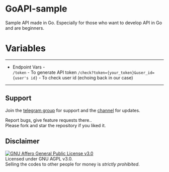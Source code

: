 # GoAPI-sample
Sample API made in Go. 
Especially for those who want to develop API in Go and are beginners.

# Variables
-----------------   
* Endpoint Vars - <br>
`/token` - To generate API token
`/check?token={your_token}&user_id={user's id}` - To check user id (echoing back in our case)
-----------------   

## Support   
Join the [telegram group](https://t.me/stardevbots) for support and the [channel](https://t.me/StarDevs) for updates.

Report bugs, give feature requests there..   
Please fork and star the repository if you liked it.

## Disclaimer
[![GNU Affero General Public License v3.0](https://www.gnu.org/graphics/agplv3-155x51.png)](https://www.gnu.org/licenses/agpl-3.0.en.html#header)    
Licensed under GNU AGPL v3.0.   
Selling the codes to other people for money is *strictly prohibited*.
